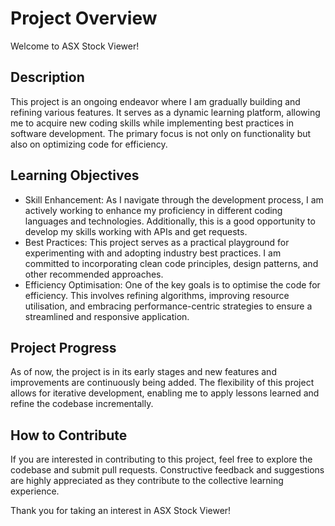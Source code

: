 # Project Overview

Welcome to ASX Stock Viewer!

## Description
This project is an ongoing endeavor where I am gradually building and refining various features. It serves as a dynamic learning platform, allowing me to acquire new coding skills while implementing best practices in software development. The primary focus is not only on functionality but also on optimizing code for efficiency.

## Learning Objectives
- Skill Enhancement: As I navigate through the development process, I am actively working to enhance my proficiency in different coding languages and technologies. Additionally, this is a good opportunity to develop my skills working with APIs and get requests.
- Best Practices: This project serves as a practical playground for experimenting with and adopting industry best practices. I am committed to incorporating clean code principles, design patterns, and other recommended approaches.
- Efficiency Optimisation: One of the key goals is to optimise the code for efficiency. This involves refining algorithms, improving resource utilisation, and embracing performance-centric strategies to ensure a streamlined and responsive application.

## Project Progress
As of now, the project is in its early stages and new features and improvements are continuously being added. The flexibility of this project allows for iterative development, enabling me to apply lessons learned and refine the codebase incrementally.

## How to Contribute
If you are interested in contributing to this project, feel free to explore the codebase and submit pull requests. Constructive feedback and suggestions are highly appreciated as they contribute to the collective learning experience.

Thank you for taking an interest in ASX Stock Viewer!

